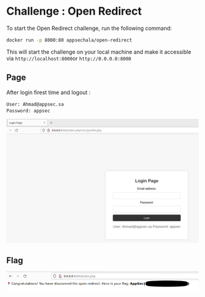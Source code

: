 # Challenge : Open Redirect

To start the Open Redirect challenge, run the following command:

```bash
docker run -p 8000:80 appsechala/open-redirect
```
This will start the challenge on your local machine and make it accessible via `http://localhost:8000`or `http://0.0.0.0:8000`

## Page

After login firest time and logout :

```bash
User: Ahmad@appsec.sa 
Password: appsec
```
![CTF flagopenredirect](image.png "Flag Open Redirect CTF")

## Flag


![CTF openredirect](page.png "Open Redirect CTF")
